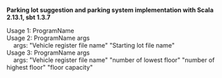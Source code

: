 <b>Parking lot suggestion and parking system implementation with Scala 2.13.1, sbt 1.3.7</b>

Usage 1: ProgramName\
Usage 2: ProgramName args\
&nbsp;&nbsp;&nbsp;&nbsp;args: "Vehicle register file name" "Starting lot file name"\
Usage 3: ProgramName args\
&nbsp;&nbsp;&nbsp;&nbsp;args: "Vehicle register file name" "number of lowest floor" "number of highest floor" "floor capacity"
  

